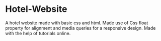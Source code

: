 # Hotel-Website
A hotel website made with basic css and html. 
Made use of Css float property for alignment and media queries for a responsive design. Made with the help of tutorials online.
